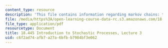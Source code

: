 ```yaml
---
content_type: resource
description: 'This file contains information regarding markov chains: time-reversal.'
file: /media/https%3A/open-learning-course-data-rc.s3.amazonaws.com/18-445-introduction-to-stochastic-processes-spring-2015/c6f2ad74afb7a27a6bfbb7984bf3e062_MIT18_445S15_lecture3.pdf
file_type: application/pdf
resourcetype: Document
title: 18.445 Introduction to Stochastic Processes, Lecture 3
uid: c6f2ad74-afb7-a27a-6bfb-b7984bf3e062
---
```

